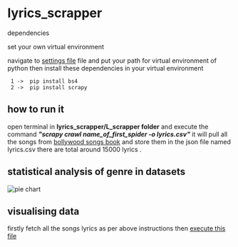 # lyrics_scrapper


dependencies

  set your own virtual environment

  navigate to [settings file](.vscode/settings.json) file and put your  path for virtual environment  of python 
  then install these dependencies in your virtual environment
   
     1 ->  pip install bs4
     2 ->  pip install scrapy
    
    
     
    

## how to run it




  open terminal in **lyrics_scrapper/L_scrapper folder** and execute the command  ***"scrapy crawl name_of_first_spider -o lyrics.csv"***
  it will  pull all the songs from [bollywood songs book](https://bollywoodsongsbook.com/atoz/all)  and store them in the json file named lyrics.csv
   there are total around 15000  lyrics .
    
    
    
    
 ## statistical analysis of genre in datasets
 
 ![pie chart](https://github.com/ajitsinghrathore/lyrics_scrapper/blob/master/L_scrapper/Figure_1.png?raw=true)
 
 
 
 ## visualising data
 
  firstly  fetch all the songs lyrics as per above instructions then [execute this file](L_scrapper/visualization.py) 
 
